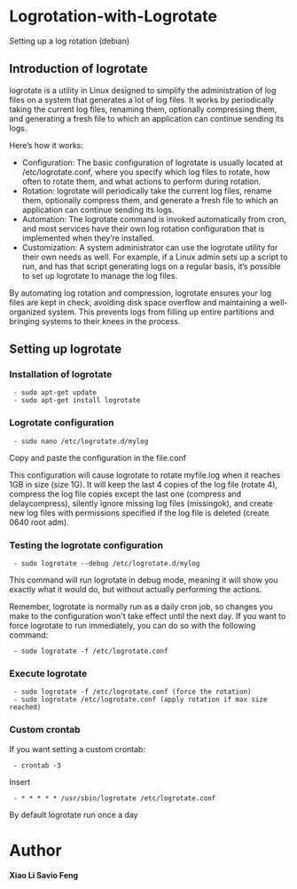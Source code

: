 # Logrotation-with-Logrotate
Setting up a log rotation (debian)
## Introduction of logrotate
logrotate is a utility in Linux designed to simplify the administration of log files on a system that generates a lot of log files. It works by periodically taking the current log files, renaming them, optionally compressing them, and generating a fresh file to which an application can continue sending its logs.

Here’s how it works:
 - Configuration: The basic configuration of logrotate is usually located at /etc/logrotate.conf, where you specify which log files to rotate, how often to rotate them, and what actions to perform during rotation.
 - Rotation: logrotate will periodically take the current log files, rename them, optionally compress them, and generate a fresh file to which an application can continue sending its logs.
 - Automation: The logrotate command is invoked automatically from cron, and most services have their own log rotation configuration that is implemented when they’re installed.
 - Customization: A system administrator can use the logrotate utility for their own needs as well. For example, if a Linux admin sets up a script to run, and has that script generating logs on a regular basis, it’s possible to set up logrotate to manage the log files.

By automating log rotation and compression, logrotate ensures your log files are kept in check, avoiding disk space overflow and maintaining a well-organized system. This prevents logs from filling up entire partitions and bringing systems to their knees in the process.


## Setting up logrotate

### Installation of logrotate

```
 - sudo apt-get update
 - sudo apt-get install logrotate
```

### Logrotate configuration
```
 - sudo nano /etc/logrotate.d/mylog
```
Copy and paste the configuration in the file.conf

This configuration will cause logrotate to rotate myfile.log when it reaches 1GB in size (size 1G). It will keep the last 4 copies of the log file (rotate 4), compress the log file copies except the last one (compress and delaycompress), silently ignore missing log files (missingok), and create new log files with permissions specified if the log file is deleted (create 0640 root adm).

### Testing the logrotate configuration
```
 - sudo logrotate --debug /etc/logrotate.d/mylog
```
This command will run logrotate in debug mode, meaning it will show you exactly what it would do, but without actually performing the actions.

Remember, logrotate is normally run as a daily cron job, so changes you make to the configuration won't take effect until the next day. If you want to force logrotate to run immediately, you can do so with the following command:
```
 - sudo logrotate -f /etc/logrotate.conf
```
### Execute logrotate 
```
 - sudo logrotate -f /etc/logrotate.conf (force the rotation)
 - sudo logrotate /etc/logrotate.conf (apply rotation if max size reached)
```


### Custom crontab
If you want setting a custom crontab:
```
 - crontab -3
```
Insert
```
 - * * * * * /usr/sbin/logrotate /etc/logrotate.conf
```
By default logrotate run once a day


# Author
<b>Xiao Li Savio Feng</b>
